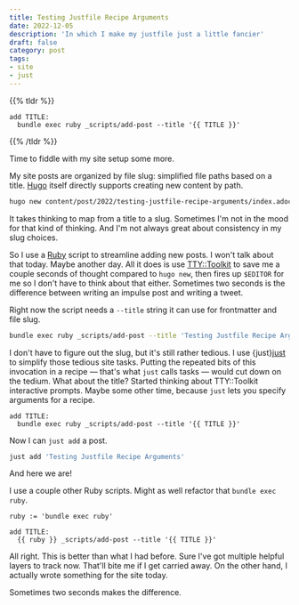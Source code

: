 ```yaml
---
title: Testing Justfile Recipe Arguments
date: 2022-12-05
description: 'In which I make my justfile just a little fancier'
draft: false
category: post
tags:
- site
- just
---
```


{{% tldr %}}
```justfile
add TITLE:
  bundle exec ruby _scripts/add-post --title '{{ TITLE }}'
```
{{% /tldr %}}

Time to fiddle with my site setup some more.

[hugo]: https://gohugo.io

My site posts are organized by file slug: simplified file paths based on a title.
[Hugo][hugo] itself directly supports creating new content by path.

```sh
hugo new content/post/2022/testing-justfile-recipe-arguments/index.adoc.txt
```

It takes thinking to map from a title to a slug.
Sometimes I'm not in the mood for that kind of thinking.
And I'm not always great about consistency in my slug choices.

[tty-toolkit]: https://ttytoolkit.org
[ruby]: https://ruby-lang.org

So I use a [Ruby][ruby] script to streamline adding new posts.
I won't talk about that today.
Maybe another day.
All it does is use [TTY::Toolkit][tty-toolkit] to save me a couple seconds of thought compared to `hugo new`,
then fires up `$EDITOR` for me so I don't have to think about that either.
Sometimes two seconds is the difference between writing an impulse post and writing a tweet.

Right now the script needs a `--title` string it can use for frontmatter and file slug.

```sh
bundle exec ruby _scripts/add-post --title 'Testing Justfile Recipe Arguments'
```

[just]: https://just.systems

I don't have to figure out the slug, but it's still rather tedious.
I use {just}[just] to simplify those tedious site tasks.
Putting the repeated bits of this invocation in a recipe — that's what `just` calls tasks —
would cut down on the tedium.
What about the title?
Started thinking about TTY::Toolkit interactive prompts.
Maybe some other time, because `just` lets you specify arguments for a recipe.

```justfile
add TITLE:
  bundle exec ruby _scripts/add-post --title '{{ TITLE }}'
```

Now I can `just add` a post.

```sh
just add 'Testing Justfile Recipe Arguments'
```

And here we are!

I use a couple other Ruby scripts.
Might as well refactor that `bundle exec ruby`.

```justfile
ruby := 'bundle exec ruby'

add TITLE:
  {{ ruby }} _scripts/add-post --title '{{ TITLE }}'
```

All right.
This is better than what I had before.
Sure I've got multiple helpful layers to track now.
That'll bite me if I get carried away.
On the other hand, I actually wrote something for the site today.

Sometimes two seconds makes the difference.
